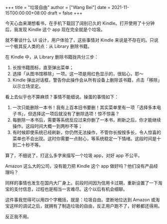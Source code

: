 +++
title = "垃圾自由"
author = ["Wang Bei"]
date = 2021-11-15T00:00:00+08:00
draft = false
+++

今天心血来潮想看书，在手机下载回了阔别已久的 Kindle。打开使用了十分钟后，我发现 Kindle 这个 app 现在完全就是个垃圾。

就不奢谈什么 UI 设计，用户体验了，这些事情对 Kindle 来说是不存在的。只说一个极其反人类的点：从 Library 删除书籍。

在 Kindle 中，从 Library 删除书籍拢共分三步：

1.  长按书籍图标，直至弹出菜单；
2.  选择「从图书馆移除」一项。这一项是用红色显示的，很贴心，耶～
3.  Kindle 弹出对话框，警告你此操作会从所有设备上删除该书籍，点击「移除」以示立场坚定。

看上去似乎也不算麻烦？事情不能细说。操蛋的事情如下：

1.  一次只能删除一本书！我有上百本旧书要删！其实菜单里有一项「选择多本电子书」，但选择这一项后就没有了删除选项！惊不惊喜？
2.  每删除一本书后，需要等系统反应过来你删了一本书，刷新之后，你才能继续操作。这段时间大概一到两秒不等；
3.  有时候即使系统已经刷新，你仍然无法操作，不管你长按按多长，令人惊喜的菜单也不会出现。这时你需要一点耐心，等系统稳定一下情绪。这段时间是十到二十秒不等。

算了，不细说了，打这么多字来描写一个垃圾 app，对好 app 不公平。

Amazon 这么大的公司，没有能力把 Kindle 这个 app 做好吗？他们没有产品经理吗？

同样的事情也发生在国内大厂身上。前段时间因为信用卡过期，重新设置了一下淘宝的支付信息，过程也是相当一言难尽。这个以后有机会细聊。

这件事我觉得可以用四个字概括，就是：垃圾自由。垄断地位达到 Amazon 或淘宝这样的调试之后，就拥有了制造垃圾的自由，反正用户跑不了，好赖都还得用。

反正我不用。
